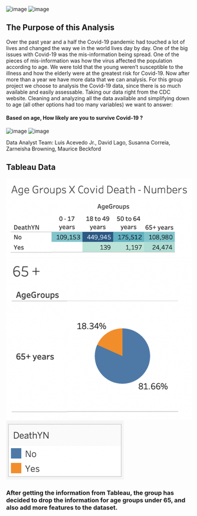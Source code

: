   ![image](https://user-images.githubusercontent.com/78933826/124337006-6d34e280-db6e-11eb-83d2-16ddbb123534.png)
![image](https://user-images.githubusercontent.com/78933826/124337024-7d4cc200-db6e-11eb-9151-866371aad9a2.png)
  

## The Purpose of this Analysis
Over the past year and a half the Covid-19 pandemic had touched a lot of lives and changed the way we in the world lives day by day. One of the big issues with Covid-19 was the mis-information being spread. One of the pieces of mis-information was how the virus affected the population according to age. We were told that the young weren’t susceptible to the illness and how the elderly were at the greatest risk for Covid-19. Now after more than a year we have more data that we can analysis.
  For this group project we choose to analysis the Covid-19 data, since there is so much available and easily assessable. Taking our data right from the CDC website. Cleaning and analyzing all the data available and simplifying down to age (all other options had too many variables) we want to answer: 
#### Based on age, How likely are you to survive Covid-19 ?  
  
![image](https://user-images.githubusercontent.com/78933826/124336938-247d2980-db6e-11eb-8a27-c5db06fe8d97.png) ![image](https://user-images.githubusercontent.com/78933826/124336968-4bd3f680-db6e-11eb-9ca3-811a75ab594f.png)


Data Analyst Team:  Luis Acevedo Jr., David Lago, Susanna Correia, Zarneisha Browning, Maurice Beckford

## Tableau Data


![image](Images/FLNumbers.png) 
![image](Images/Fl65+.png)
![image](Images/FlDeathYN.png)


### After getting the information from Tableau, the group has decided to drop the information for age groups under 65, and also add more features to the dataset.
 

